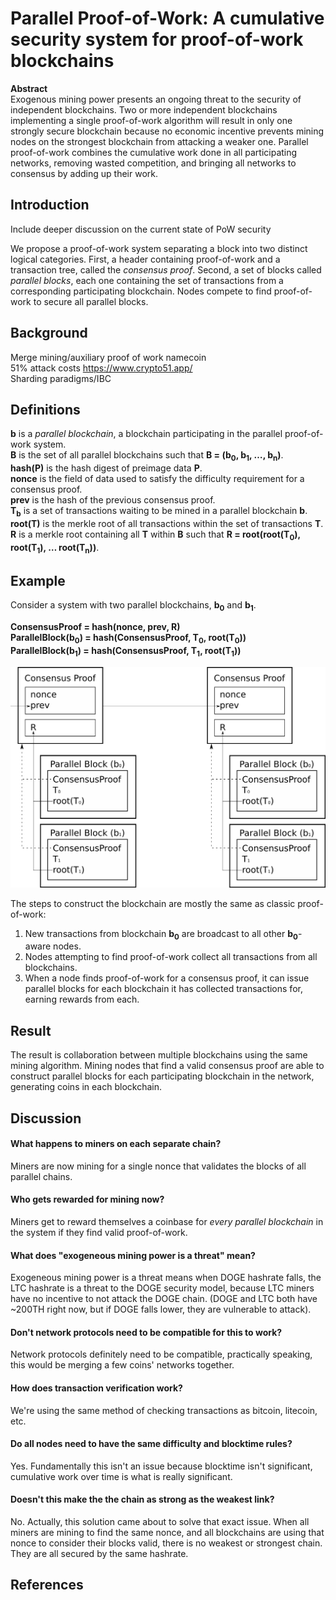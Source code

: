 # Parallel Proof-of-Work: A cumulative security system for proof-of-work blockchains


**Abstract**  
Exogenous mining power presents an ongoing threat to the security of independent blockchains. Two or more independent blockchains implementing a single proof-of-work algorithm will result in only one strongly secure blockchain because no economic incentive prevents mining nodes on the strongest blockchain from attacking a weaker one. Parallel proof-of-work combines the cumulative work done in all participating networks, removing wasted competition, and bringing all networks to consensus by adding up their work.  

## Introduction
Include deeper discussion on the current state of PoW security

We propose a proof-of-work system separating a block into two distinct logical categories.  First, a header containing proof-of-work and a transaction tree, called the _consensus proof_. Second, a set of blocks called _parallel blocks_, each one containing the set of transactions from a corresponding participating blockchain.  Nodes compete to find proof-of-work to secure all parallel blocks.

## Background
Merge mining/auxiliary proof of work namecoin  
51% attack costs https://www.crypto51.app/   
Sharding paradigms/IBC

## Definitions
**b** is a _parallel blockchain_, a blockchain participating in the parallel proof-of-work system.  
**B** is the set of all parallel blockchains such that **B = (b<sub>0</sub>, b<sub>1</sub>, …, b<sub>n</sub>)**.  
**hash(P)** is the hash digest of preimage data **P**.  
**nonce** is the field of data used to satisfy the difficulty requirement for a consensus proof.  
**prev** is the hash of the previous consensus proof.  
**T<sub>b</sub>** is a set of transactions waiting to be mined in a parallel blockchain **b**.  
**root(T)** is the merkle root of all transactions within the set of transactions **T**.  
**R** is a merkle root containing all **T** within **B** such that **R = root(root(T<sub>0</sub>), root(T<sub>1</sub>), … root(T<sub>n</sub>))**.  

## Example
Consider a system with two parallel blockchains, **b<sub>0</sub>** and **b<sub>1</sub>**.

**ConsensusProof = hash(nonce, prev, R)**  
**ParallelBlock(b<sub>0</sub>) = hash(ConsensusProof, T<sub>0</sub>, root(T<sub>0</sub>))**  
**ParallelBlock(b<sub>1</sub>) = hash(ConsensusProof, T<sub>1</sub>, root(T<sub>1</sub>))**  

![ppow](ppow1024-b.png "ppow")

The steps to construct the blockchain are mostly the same as classic proof-of-work:

1. New transactions from blockchain **b<sub>0</sub>** are broadcast to all other **b<sub>0</sub>**-aware nodes. 
2. Nodes attempting to find proof-of-work collect all transactions from all blockchains. 
3. When a node finds proof-of-work for a consensus proof, it can issue parallel blocks for each blockchain it has collected transactions for, earning rewards from each.

## Result
The result is collaboration between multiple blockchains using the same mining algorithm.  Mining nodes that find a valid consensus proof are able to construct parallel blocks for each participating blockchain in the network, generating coins in each blockchain. 

## Discussion

#### What happens to miners on each separate chain?
Miners are now mining for a single nonce that validates the blocks of all parallel chains.

#### Who gets rewarded for mining now?
Miners get to reward themselves a coinbase for _every parallel blockchain_ in the system if they find valid proof-of-work.

#### What does "exogeneous mining power is a threat" mean?
Exogeneous mining power is a threat means when DOGE hashrate falls, the LTC hashrate is a threat to the DOGE security model, because LTC miners have no incentive to not attack the DOGE chain. (DOGE and LTC both have ~200TH right now, but if DOGE falls lower, they are vulnerable to attack).

#### Don't network protocols need to be compatible for this to work?
Network protocols definitely need to be compatible, practically speaking, this would be merging a few coins' networks together.

#### How does transaction verification work?
We're using the same method of checking transactions as bitcoin, litecoin, etc.

#### Do all nodes need to have the same difficulty and blocktime rules?
Yes. Fundamentally this isn't an issue because blocktime isn't significant, cumulative work over time is what is really significant.

#### Doesn't this make the the chain as strong as the weakest link?
No. Actually, this solution came about to solve that exact issue. When all miners are mining to find the same nonce, and all blockchains are using that nonce to consider their blocks valid, there is no weakest or strongest chain. They are all secured by the same hashrate.

## References
